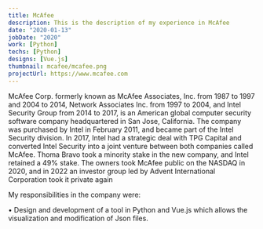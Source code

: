 ```yaml
---
title: McAfee
description: This is the description of my experience in McAfee
date: "2020-01-13"
jobDate: "2020"
work: [Python]
techs: [Python]
designs: [Vue.js]
thumbnail: mcafee/mcafee.png
projectUrl: https://www.mcafee.com
---
```


McAfee Corp. formerly known as McAfee Associates, Inc. from 1987 to 1997 and 2004 to 2014, Network Associates Inc. from 1997 to 2004, and Intel Security Group from 2014 to 2017, is an American global computer security software company headquartered in San Jose, California. The company was purchased by Intel in February 2011, and became part of the Intel Security division. In 2017, Intel had a strategic deal with TPG Capital and converted Intel Security into a joint venture between both companies called McAfee. Thoma Bravo took a minority stake in the new company, and Intel retained a 49% stake. The owners took McAfee public on the NASDAQ in 2020, and in 2022 an investor group led by Advent International Corporation took it private again

My responsibilities in the company were:

• Design and development of a tool in Python and Vue.js which allows the visualization and modification of Json files.